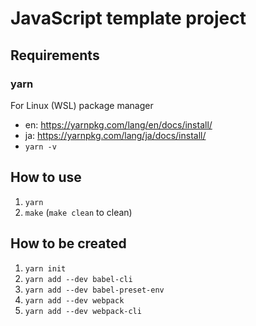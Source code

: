 # JavaScript template project

## Requirements

### yarn
For Linux (WSL) package manager
* en: https://yarnpkg.com/lang/en/docs/install/
* ja: https://yarnpkg.com/lang/ja/docs/install/
* `yarn -v`

## How to use
1. `yarn`
1. `make` (`make clean` to clean)

## How to be created
1. `yarn init`
1. `yarn add --dev babel-cli`
1. `yarn add --dev babel-preset-env`
1. `yarn add --dev webpack`
1. `yarn add --dev webpack-cli`
